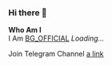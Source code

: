 ### Hi there 👋

**Who Am I** <br />
I Am [BG_OFFICIAL](http://telegram.dog/BG_OFFICIAL)
_Loading..._

Join Telegram Channel [a link](https://telegram.dog/BG_OFFICIAL_CHANNEL)
<!--
**BotGram-OFFICIAL/BotGram-OFFICIAL** is a ✨ _special_ ✨ repository because its `README.md` (this file) appears on your GitHub profile.

Here are some ideas to get you started:

- 🔭 I’m currently working on ...
- 🌱 I’m currently learning ...
- 👯 I’m looking to collaborate on ...
- 🤔 I’m looking for help with ...
- 💬 Ask me about ...
- 📫 How to reach me: ...
- 😄 Pronouns: ...
- ⚡ Fun fact: ...
-->
